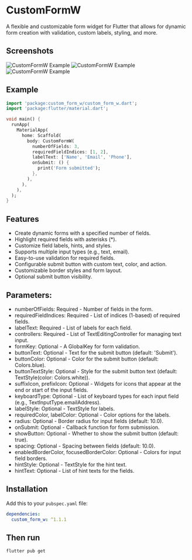 # CustomFormW

A flexible and customizable form widget for Flutter that allows for dynamic form creation with validation, custom labels, styling, and more.
## Screenshots
![CustomFormW Example](screenshots/image_one.jpeg)
![CustomFormW Example](screenshots/image_two.jpeg)
![CustomFormW Example](screenshots/image_three.jpeg)
## Example
```dart
import 'package:custom_form_w/custom_form_w.dart';
import 'package:flutter/material.dart';

void main() {
  runApp(
    MaterialApp(
      home: Scaffold(
        body: CustomFormW(
          numberOfFields: 3,
          requiredFieldIndices: [1, 2],
          labelText: ['Name', 'Email', 'Phone'],
          onSubmit: () {
            print('Form submitted');
          },
        ),
      ),
    ),
  );
}
```
## Features
- Create dynamic forms with a specified number of fields.
- Highlight required fields with asterisks (*).
- Customize field labels, hints, and styles.
- Supports multiple input types (e.g., text, email).
- Easy-to-use validation for required fields.
- Configurable submit button with custom text, color, and action.
- Customizable border styles and form layout.
- Optional submit button visibility.
## Parameters:
- numberOfFields: Required - Number of fields in the form.    
- requiredFieldIndices: Required - List of indices (1-based) of required fields.
- labelText: Required - List of labels for each field.
- controllers: Required - List of TextEditingController for managing text input.
- formKey: Optional - A GlobalKey<FormState> for form validation.
- buttonText: Optional - Text for the submit button (default: 'Submit').
- buttonColor: Optional - Color for the submit button (default: Colors.blue).
- buttonTextStyle: Optional - Style for the submit button text (default: TextStyle(color: Colors.white)).
- suffixIcon, prefixIcon: Optional - Widgets for icons that appear at the end or start of the input fields.
- keyboardType: Optional - List of keyboard types for each input field (e.g., TextInputType.emailAddress).
- labelStyle: Optional - TextStyle for labels.
- requiredColor, labelColor: Optional - Color options for the labels.
- radius: Optional - Border radius for input fields (default: 10.0).
- onSubmit: Optional - Callback function for form submission.
- showButton: Optional - Whether to show the submit button (default: true).
- spacing: Optional - Spacing between fields (default: 10.0).
- enabledBorderColor, focusedBorderColor: Optional - Colors for input field borders.
- hintStyle: Optional - TextStyle for the hint text.
- hintText: Optional - List of hint texts for the fields.

## Installation

Add this to your `pubspec.yaml` file:

```yaml
dependencies:
  custom_form_w: ^1.1.1
```
## Then run 
`flutter pub get`

